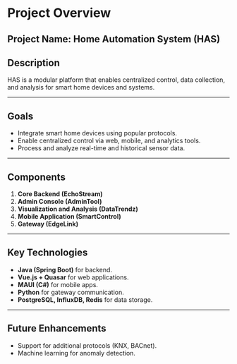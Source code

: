 # Project Overview

## Project Name: Home Automation System (HAS)

## Description
HAS is a modular platform that enables centralized control, data collection, and analysis for smart home devices and systems.

---

## Goals
- Integrate smart home devices using popular protocols.
- Enable centralized control via web, mobile, and analytics tools.
- Process and analyze real-time and historical sensor data.

---

## Components
1. **Core Backend (EchoStream)**
2. **Admin Console (AdminTool)**
3. **Visualization and Analysis (DataTrendz)**
4. **Mobile Application (SmartControl)**
5. **Gateway (EdgeLink)**

---

## Key Technologies
- **Java (Spring Boot)** for backend.
- **Vue.js + Quasar** for web applications.
- **MAUI (C#)** for mobile apps.
- **Python** for gateway communication.
- **PostgreSQL, InfluxDB, Redis** for data storage.

---

## Future Enhancements
- Support for additional protocols (KNX, BACnet).
- Machine learning for anomaly detection.